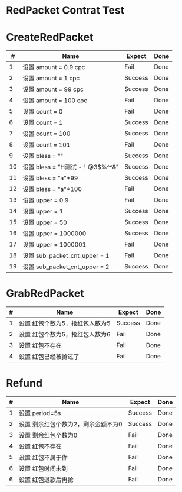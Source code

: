 # RedPacket Contrat Test

# CreateRedPacket

|#|Name|Expect|Done|
|---|----|------|---|
|1|设置 amount = 0.9 cpc|Fail|Done|
|2|设置 amount = 1 cpc|Success|Done|
|3|设置 amount = 99 cpc|Success|Done|
|4|设置 amount = 100 cpc|Fail|Done|
|5|设置 count = 0 |Fail|Done|
|6|设置 count = 1 |Success|Done|
|7|设置 count = 100 |Success|Done|
|8|设置 count = 101 |Fail|Done|
|9|设置 bless = "" |Success|Done|
|10|设置 bless = "H测试 -！@3$%^^&" |Success|Done|
|11|设置 bless = "a"*99 |Success|Done|
|12|设置 bless = "a"*100 |Fail|Done|
|13|设置 upper = 0.9 |Fail|Done|
|14|设置 upper = 1 |Success|Done|
|15|设置 upper = 50 |Success|Done|
|16|设置 upper = 1000000 |Success|Done|
|17|设置 upper = 1000001 |Fail|Done|
|18|设置 sub_packet_cnt_upper = 1 |Fail|Done|
|19|设置 sub_packet_cnt_upper = 2 |Success|Done|


# GrabRedPacket

|#|Name|Expect|Done|
|---|----|------|---|
|1|设置 红包个数为5，抢红包人数为5|Success|Done|
|2|设置 红包个数为5，抢红包人数为6|Fail|Done|
|3|设置 红包不存在|Fail|Done|
|4|设置 红包已经被抢过了|Fail|Done|

# Refund

|#|Name|Expect|Done|
|---|----|------|---|
|1|设置 period=5s|Success|Done|
|2|设置 剩余红包个数为2，剩余金额不为0|Success|Done|
|3|设置 剩余红包个数为0|Fail|Done|
|4|设置 红包不存在|Fail|Done|
|5|设置 红包不属于你|Fail|Done|
|6|设置 红包时间未到|Fail|Done|
|6|设置 红包退款后再抢|Fail|Done|


